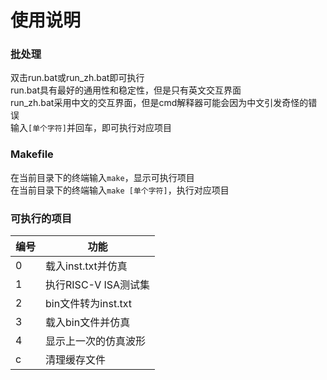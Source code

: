# 使用说明

### 批处理
双击run.bat或run_zh.bat即可执行  
run.bat具有最好的通用性和稳定性，但是只有英文交互界面  
run_zh.bat采用中文的交互界面，但是cmd解释器可能会因为中文引发奇怪的错误  
输入`[单个字符]`并回车，即可执行对应项目  

### Makefile
在当前目录下的终端输入`make`，显示可执行项目  
在当前目录下的终端输入`make [单个字符]`，执行对应项目  

### 可执行的项目

| 编号 | 功能 |
|---|---|
|0 | 载入inst.txt并仿真|
|1 | 执行RISC-V ISA测试集|
|2 | bin文件转为inst.txt|
|3 | 载入bin文件并仿真|
|4 | 显示上一次的仿真波形|
|c | 清理缓存文件|
